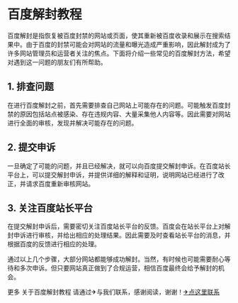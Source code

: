 # 百度解封教程

百度解封是指恢复被百度封禁的网站或页面，使其重新被百度收录和展示在搜索结果中。由于百度的封禁可能会对网站的流量和曝光造成严重影响，因此解封成为了许多网站管理员和运营者关注的焦点。下面将介绍一些常见的百度解封方法，希望对遇到这一问题的朋友们有所帮助。

## 1. 排查问题

在进行百度解封之前，首先需要排查自己网站上可能存在的问题。可能触发百度封禁的原因包括站点被感染、存在违规内容、大量采集他人内容等。因此需要对网站进行全面的审核，发现并解决可能存在的问题。

## 2. 提交申诉

一旦确定了可能的问题，并且已经解决，就可以向百度提交解封申诉。在百度站长平台上，可以提交解封申诉，并提供详细的解释和证明，说明网站已经进行了改正，并请求百度重新审核网站。

## 3. 关注百度站长平台

在提交解封申诉后，需要密切关注百度站长平台的反馈。百度会在站长平台上对解封申诉进行审核，并给出相应的处理结果。因此需要及时查看站长平台的消息，并根据百度的反馈进行相应的处理。

通过以上几个步骤，大部分网站都能够成功解封。当然，有时候也可能需要耐心等待和多次申诉。但只要网站真正做到了合规运营，相信百度最终会给予解封的机会。

更多 关于百度解封教程 请通过✈与我们联系，感谢阅读，谢谢！[✈点这里联系](https://a.k02.cc)